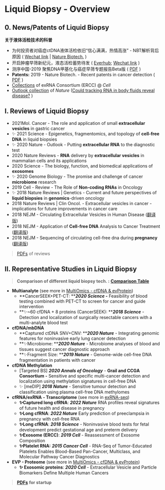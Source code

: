 # Liquid Biopsy - Overview

## 0. News/Patents of Liquid Biopsy

**关于液体活检技术的科普**

* 为何投资者对癌症ctDNA液体活检依旧“信心满满，热情高涨” - NBT解析背后原因 ( [Wechat link](https://mp.weixin.qq.com/s/XbXB8cpw1uMQMId7uIirfA) | [Nature Biotech.](https://www.nature.com/articles/d41587-019-00022-7) )
* 开启肿瘤早筛新纪元，液态活检蓄势待发 ( [Everhub](https://www.yinxiang.com/everhub/note/d1062a1d-14a8-4e8c-af9b-70aa808715da); [Wechat link](https://mp.weixin.qq.com/s/I\_mlH\_l4ORrAZS\_rv9bytQ) )
* 测序中国-2019 聚焦DNA甲基化与癌症早筛专题报告Beta版 ( [PDF](https://cloud.tsinghua.edu.cn/d/f72ee6992a1e4ec78044/?p=/Popular%20Science\&mode=list) )
* **Patents:** 2019 - Nature Biotech. - Recent patents in cancer detection ( [PDF](https://cloud.tsinghua.edu.cn/d/f72ee6992a1e4ec78044/?p=%2FBiomarker%20Panel%2FPatents\&mode=list) )
* [Collections](https://www.cell.com/consortium/exRNA) of exRNA Consortium (ERCC) @ _Cell_
* [Outlook collection](https://www.nature.com/collections/hibdgeeijf) of _Nature_ ([Could tracking RNA in body fluids reveal disease?](https://www.nature.com/articles/d41586-020-01763-1) )

## I. Reviews of Liquid Biopsy

* 2021Mol. Cancer - The role and application of small **extracellular vesicles** in gastric cancer
* ✨ 2021 Science - Epigenetics, fragmentomics, and topology of **cell-free DNA** in liquid biopsies
* ✨ 2020 Nature - Outlook - Putting **extracellular RNA** to the diagnostic test
* 2020 Nature Reviews - **RNA** delivery by **extracellular vesicles** in mammalian cells and its applications
* 2020 Science - The biology, function, and biomedical applications of **exosomes**
* ✨ 2020 Genome Biology - The promise and challenge of cancer **microbiome** research
* 2019 Cell - Review - The Role of **Non-coding RNAs** in Oncology
* ✨ 2018 Nature Reviews | Genetics - Current and future perspectives of **liquid biopsies** in **genomics**-driven oncology
* 2018 Nature Reviews | Clin Oncol. - Extracellular vesicles in cancer - implications for future improvements in cancer care
* 2018 NEJM - Circulating Extracellular Vesicles in Human Disease ([翻译版](https://www.nejmqianyan.cn/article/YXQYra1704286))
* 2018 NEJM - Application of **Cell-free DNA** Analysis to Cancer Treatment ([翻译版](https://www.nejmqianyan.cn/article/YXQYra1706174))
* 2018 NEJM - Sequencing of circulating cell-free dna during **pregnancy** ([翻译版](https://www.nejmqianyan.cn/article/YXQYra1705345))

> [PDFs](https://cloud.tsinghua.edu.cn/d/f72ee6992a1e4ec78044/?p=/Review\&mode=list) of reviews

## II.  Representative Studies in Liquid Biopsy

> **Comparison of different liquid biopsy tech. :** [**Comparison Table**](https://cloud.tsinghua.edu.cn/d/f72ee6992a1e4ec78044/files/?p=/liquid%20biopsy%20tech%20comparison.pptx)

* **Multianalyte**  (see more in [MultiOmics - cfDNA & evProtein](cfDNA-EVP.md))
  * **CancerSEEK+PET-CT: **_**2020 Science -**_ Feasibility of blood testing combined with PET-CT to screen for cancer and guide intervention
  * **✨\~60 cfDNA + 8 proteins (CancerSEEK): **_**2018 Science**_ - Detection and localization of surgically resectable cancers with a multi-analyte blood test
* **cfDNA/mbDNA** &#x20;
  * **Captured ctDNA SNV+CNV: **_**2020 Nature**_ - Integrating genomic features for noninvasive early lung cancer detection
  * **✨Microbiome: **_**2020 Nature**_ - Microbiome analyses of blood and tissues suggest cancer diagnostic approach&#x20;
  * **✨Fragment Size: **_**2019 Nature**_ - Genome-wide cell-free DNA fragmentation in patients with cancer
* **cfDNA Methylation**&#x20;
  * \[Targeted BS] _**2020 Annals of Oncology**_ - **Grail and CCGA Consortium -** Sensitive and specific multi-cancer detection and localization using methylation signatures in cell-free DNA
  * ✨ \[meDIP] _**2018 Nature**_ - Sensitive tumour detection and classification using plasma cell-free DNA methylomes
* **cfRNA/exRNA** **- Transcriptome** (see more in [exRNA-seq](exrna-seq-tech.md))
  * **✨Captured long cfRNA**: _**2022 Nature**_ RNA profiles reveal signatures of future health and disease in pregnancy
  * **✨Long cfRNA**: _**2022 Nature**_  Early prediction of preeclampsia in pregnancy with cell-free RNA
  * **✨Long cfRNA**: _**2018 Science**_ - Noninvasive blood tests for fetal development predict gestational age and preterm delivery
  * **✨Exosome (ERCC)**: _**2019 Cell**_  - Reassessment of Exosome Composition
  * **✨Platelet RNA:** _**2015 Cancer Cell**_ - RNA-Seq of Tumor-Educated Platelets Enables Blood-Based Pan-Cancer, Multiclass, and Molecular Pathway Cancer Diagnostics
* **EVP - Proteome** (see more in [MultiOmics - cfDNA & evProtein](cfDNA-EVP.md))
  * **✨ Exosomic proteins**: _**2020 Cell**_ - Extracellular Vesicle and Particle Biomarkers Define Multiple Human Cancers

> [**PDFs**](https://cloud.tsinghua.edu.cn/d/928f3f4a8c8d4ab8b8ad/?p=%2F0.%20Startup%2FPrecision%20Medicine\&mode=list) **for startup**

